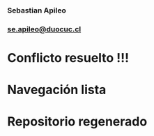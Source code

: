 ### Sebastian Apileo
### se.apileo@duocuc.cl

# Conflicto resuelto !!!
# Navegación lista
# Repositorio regenerado